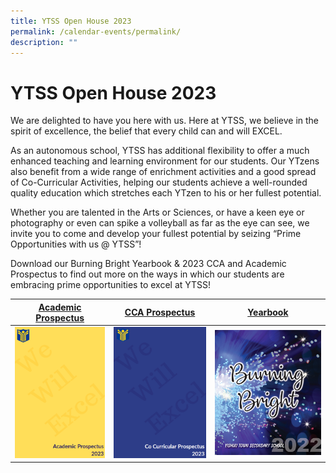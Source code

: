 ```yaml
---
title: YTSS Open House 2023
permalink: /calendar-events/permalink/
description: ""
---
```

# YTSS Open House 2023

We are delighted to have you here with us. Here at YTSS, we believe in the spirit of excellence, the belief that every child can and will EXCEL.

As an autonomous school, YTSS has additional flexibility to offer a much enhanced teaching and learning environment for our students. Our YTzens also benefit from a wide range of enrichment activities and a good spread of Co-Curricular Activities, helping our students achieve a well-rounded quality education which stretches each YTzen to his or her fullest potential.

Whether you are talented in the Arts or Sciences, or have a keen eye or photography or even can spike a volleyball as far as the eye can see, we invite you to come and develop your fullest potential by seizing “Prime Opportunities with us @ YTSS”!

Download our Burning Bright Yearbook & 2023 CCA and Academic Prospectus to find out more on the ways in which our students are embracing prime opportunities to excel at YTSS!

| [Academic Prospectus](https://drive.google.com/drive/folders/1tqMcCv0SbiQpHUGUK8CcD2Xj_8pWUs1Z)| [CCA Prospectus](https://drive.google.com/drive/folders/1tqMcCv0SbiQpHUGUK8CcD2Xj_8pWUs1Z) | [Yearbook](https://drive.google.com/drive/folders/1tqMcCv0SbiQpHUGUK8CcD2Xj_8pWUs1Z) |
| -------- | -------- | -------- |
| ![](/images/academic%20prospectus%202023.png)     | ![](/images/cca%20prospectus%202023.png)  |![](/images/2022%20yearbook.png)     |

